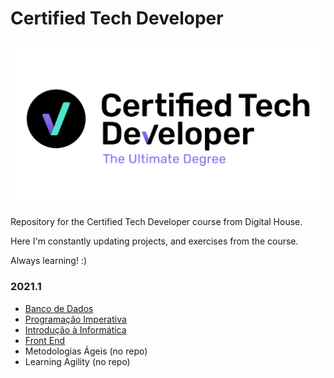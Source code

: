 # Certified Tech Developer
![](https://github.com/caiosaldanha/techdev/blob/main/files/ctdlogo.jpg)

Repository for the Certified Tech Developer course from Digital House.

Here I'm constantly updating projects, and exercises from the course.

Always learning! :)

###  2021.1
<ul>
    <li><a href="https://github.com/caiosaldanha/techdev/tree/main/bancodedados">Banco de Dados</a></li>
    <li><a href="https://github.com/caiosaldanha/techdev/tree/main/programacaoimperativa">Programação Imperativa</a></li>
    <li><a href="https://github.com/caiosaldanha/techdev/tree/main/introducaoainformatica">Introdução à Informática</a></li>
    <li><a href="https://github.com/caiosaldanha/techdev/tree/main/frontend">Front End</a></li>
    <li>Metodologias Ágeis (no repo)</li>
    <li>Learning Agility (no repo)</li>
</ul>